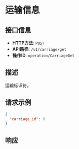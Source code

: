 # 运输信息

## 接口信息

- **HTTP方法**: `POST`
- **API路径**: `/v1/carriage/get`
- **操作ID**: `operation/CarriageGet`

## 描述

运输标识符。

## 请求示例

```json
{
  "carriage_id": 0
}
```

## 响应
